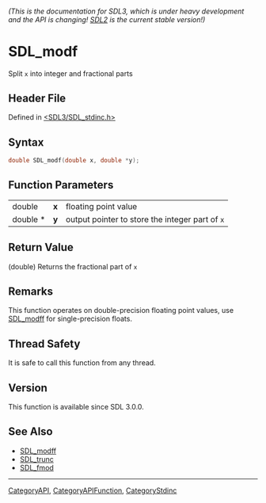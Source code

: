 ###### (This is the documentation for SDL3, which is under heavy development and the API is changing! [SDL2](https://wiki.libsdl.org/SDL2/) is the current stable version!)
# SDL_modf

Split `x` into integer and fractional parts

## Header File

Defined in [<SDL3/SDL_stdinc.h>](https://github.com/libsdl-org/SDL/blob/main/include/SDL3/SDL_stdinc.h)

## Syntax

```c
double SDL_modf(double x, double *y);
```

## Function Parameters

|          |       |                                                 |
| -------- | ----- | ----------------------------------------------- |
| double   | **x** | floating point value                            |
| double * | **y** | output pointer to store the integer part of `x` |

## Return Value

(double) Returns the fractional part of `x`

## Remarks

This function operates on double-precision floating point values, use
[SDL_modff](SDL_modff) for single-precision floats.

## Thread Safety

It is safe to call this function from any thread.

## Version

This function is available since SDL 3.0.0.

## See Also

- [SDL_modff](SDL_modff)
- [SDL_trunc](SDL_trunc)
- [SDL_fmod](SDL_fmod)

----
[CategoryAPI](CategoryAPI), [CategoryAPIFunction](CategoryAPIFunction), [CategoryStdinc](CategoryStdinc)

